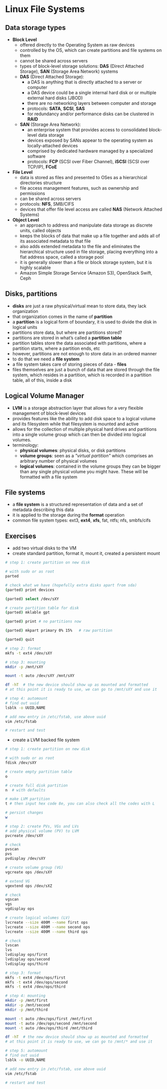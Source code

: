 # Linux File Systems

## Data storage types
- **Block Level**
  - offered directly to the Operating System as raw devices
  - controlled by the OS, which can create partitions and file systems on them
  - cannot be shared across servers
  - types of block-level storage solutions: **DAS** (Direct Attached Storage), **SAN** (Storage Area Network) systems
  - **DAS** (Direct Attached Storage):
    - a DAS is anything that is directly attached to a server or computer
    - a DAS device could be a single internal hard disk or or multiple external hard disks (JBOD)
    - there are no networking layers between computer and storage
    - protocols: **SATA**, **SCSI**, **SAS**
    - for redundancy and/or performance disks can be clustered in **RAID**
  - **SAN** (Storage Area Network):
    - an enterprise system that provides access to consolidated block-level data storage
    - devices exposed by SANs appear to the operating system as locally-attached devices
    - comprised by dedicated hardware managed by a specialized software
    - protocols: **FCP** (SCSI over Fiber Channel), **iSCSI** (SCSI over TCP/IP), **FCoE**
- **File Level**
  - data is stored as files and presented to OSes as a hierarchical directories structure
  - file access management features, such as ownership and permissions
  - can be shared across servers
  - protocols: **NFS**, SMB/CIFS
  - devices that offer file level access are called **NAS** (Network Attached Systems)
- **Object Level**
  - an approach to address and manipulate data storage as discrete units, called objects
  - keeps the blocks of data that make up a file together and adds all of its associated metadata to that file
  - also adds extended metadata to the file and eliminates the hierarchical structure used in file storage, placing everything into a flat address space, called a storage pool
  - it is generally slower than a file or block storage system, but it is highly scalable
  - Amazon Simple Storage Service (Amazon S3), OpenStack Swift, Ceph


## Disks, partitions
- **disks** are just a raw physical/virtual mean to store data, they lack organization
- that organization comes in the name of **partition**
- a **partition** is a logical form of boundary, it is used to divide the disk in logical units
- partitions store data, but where are partitions stored?
- partitions are stored in what’s called a **partition table**
- partition tables store the data associated with partitions, where a partition starts, where a partition ends, etc
- however, partitions are not enough to store data in an ordered manner
- to do that we need a **file system**
- a file system takes care of storing pieces of data - **files**
- files themselves are just a bunch of data that are stored through the file system, which resides in a partition, which is recorded in a partition table, all of this, inside a disk

## Logical Volume Manager
- **LVM** is a storage abstraction layer that allows for a very flexible management of block-level devices
- provides features like the ability to add disk space to a logical volume and its filesystem while that filesystem is mounted and active
- allows for the collection of multiple physical hard drives and partitions into a single volume group which can then be divided into logical volumes.
- terminology:
  - **physical volumes**: physical disks, or disk partitions
  - **volume groups**: seen as a *"virtual partition"* which comprises an arbitrary number of physical volumes
  - **logical volumes**: contained in the volume groups they can be bigger than any single physical volume you might have. These will be formatted with a file system


## File systems
- a **file system** is a structured representation of data and a set of metadata describing this data
- it is applied to the storage during the **format** operation
- common file system types: ext3, **ext4**, **xfs**, fat, ntfs; nfs, smbfs/cifs


## Exercises
- add two virtual disks to the VM
- create standard partition, format it, mount it, created a persistent mount
```bash
# step 1: create partition on new disk

# with sudo or as root
parted

# check what we have (hopefully extra disks apart from sda)
(parted) print devices

(parted) select /dev/sXY

# create partition table for disk
(parted) mklable gpt

(parted) print # no partitions now

(parted) mkpart primary 0% 15%   # raw partition

(parted) quit
```
```bash
# step 2: format
mkfs -t ext4 /dev/sXY
```
```bash
# step 3: mounting
mkdir -p /mnt/sXY

mount -t auto /dev/sXY /mnt/sXY

df -hT  # the new device should show up as mounted and formatted
# at this point it is ready to use, we can go to /mnt/sXY and use it
```
```bash
# step 4: automount
# find out uuid
lsblk -o UUID,NAME

# add new entry in /etc/fstab, use above uuid
vim /etc/fstab

# restart and test
```
- create a LVM backed file system
```bash
# step 1: create partition on new disk

# with sudo or as root
fdisk /dev/sXY

# create empty partition table
o

# create full disk partition
n  # with defaults

# make LVM partition
t # then input hex code 8e, you can also check all the codes with L

# persist changes
w
```
```bash
# step 2: create PVs, VGs and LVs
# add physical volume (PV) to LVM
pvcreate /dev/sXY

# check
pvscan
pvs
pvdisplay /dev/sXY

# create volume group (VG)
vgcreate ops /dev/sXY

# extend VG
vgextend ops /dev/sXZ

# check
vgscan
vgs
vgdisplay ops

# create logical volumes (LV)
lvcreate --size 400M --name first ops
lvcreate --size 400M --name second ops
lvcreate --size 400M --name third ops

# check
lvscan
lvs
lvdisplay ops/first
lvdisplay ops/second
lvdisplay ops/third
```
```bash
# step 3: format
mkfs -t ext4 /dev/ops/first
mkfs -t ext4 /dev/ops/second
mkfs -t ext4 /dev/ops/third
```
```bash
# step 4: mounting
mkdir -p /mnt/first
mkdir -p /mnt/second
mkdir -p /mnt/third

mount -t auto /dev/ops/first /mnt/first
mount -t auto /dev/ops/second /mnt/second
mount -t auto /dev/ops/third /mnt/third

df -hT  # the new device should show up as mounted and formatted
# at this point it is ready to use, we can go to /mnt/* and use it
```
```bash
# step 5: automount
# find out uuid
lsblk -o UUID,NAME

# add new entry in /etc/fstab, use above uuid
vim /etc/fstab

# restart and test
```
